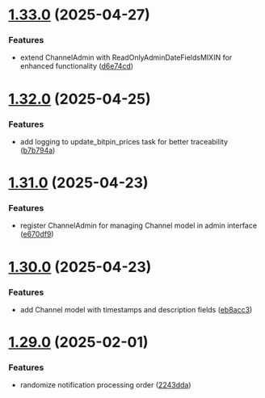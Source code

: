 # [1.33.0](https://github.com/ghorbani-mohammad/Crypto-Assets-Monitoring/compare/v1.32.0...v1.33.0) (2025-04-27)


### Features

* extend ChannelAdmin with ReadOnlyAdminDateFieldsMIXIN for enhanced functionality ([d6e74cd](https://github.com/ghorbani-mohammad/Crypto-Assets-Monitoring/commit/d6e74cde9c6368f153e0fdb7423f2cb58f7e5317))



# [1.32.0](https://github.com/ghorbani-mohammad/Crypto-Assets-Monitoring/compare/v1.31.0...v1.32.0) (2025-04-25)


### Features

* add logging to update_bitpin_prices task for better traceability ([b7b794a](https://github.com/ghorbani-mohammad/Crypto-Assets-Monitoring/commit/b7b794aeccf9bbae39331f443926b0a32f099273))



# [1.31.0](https://github.com/ghorbani-mohammad/Crypto-Assets-Monitoring/compare/v1.30.0...v1.31.0) (2025-04-23)


### Features

* register ChannelAdmin for managing Channel model in admin interface ([e670df9](https://github.com/ghorbani-mohammad/Crypto-Assets-Monitoring/commit/e670df995bc04431adcb80d9e778c072cc4a7a7f))



# [1.30.0](https://github.com/ghorbani-mohammad/Crypto-Assets-Monitoring/compare/v1.29.0...v1.30.0) (2025-04-23)


### Features

* add Channel model with timestamps and description fields ([eb8acc3](https://github.com/ghorbani-mohammad/Crypto-Assets-Monitoring/commit/eb8acc31fb805e7828f4f202951c3dfc257d98e2))



# [1.29.0](https://github.com/ghorbani-mohammad/Crypto-Assets-Monitoring/compare/v1.28.0...v1.29.0) (2025-02-01)


### Features

* randomize notification processing order ([2243dda](https://github.com/ghorbani-mohammad/Crypto-Assets-Monitoring/commit/2243dda9e1502a6e231a67eb8517789471edec3b))



